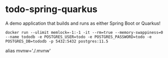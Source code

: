 # todo-spring-quarkus
A demo application that builds and runs as either Spring Boot or Quarkus!


```
docker run --ulimit memlock=-1:-1 -it --rm=true --memory-swappiness=0 --name tododb -e POSTGRES_USER=todo -e POSTGRES_PASSWORD=todo -e POSTGRES_DB=tododb -p 5432:5432 postgres:11.5
```

alias mvnw='./.mvnw'
